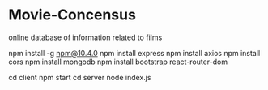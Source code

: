 # Movie-Concensus
online database of information related to films

npm install -g npm@10.4.0
npm install express
npm install axios
npm install cors
npm install mongodb
npm install bootstrap react-router-dom

cd client npm start
cd server node index.js